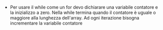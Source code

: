 - Per usare il while come un for devo dichiarare una variabile contatore e la inizializzo a zero. Nella while termina quando il contatore è uguale o maggiore alla lunghezza dell'array. Ad ogni iterazione bisogna incrementare la variabile contatore